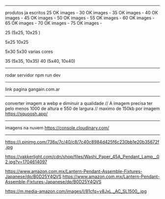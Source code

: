 ________________________________

produtos ja escritos
25 OK images - 
30 OK images -
35 OK images -
40 OK images - 
45 OK images -
50 OK images -
55 OK images -
60 OK images -
65 OK images -
70 OK images -
75 OK images -

25 (5x25, 10x25 )

5x25
10x25

5x30
5x30 varias cores

35 (5x35, 10x35)
40 (5x40, 10x40)

________________________________

rodar servidor
npm run dev

________________________________

link pagina
gangain.com.ar

________________________________

converter imagem a webp e diminuir a qualidade // A imagem precisa ter pelo menos 1000 de altura e 550 de largura // maximo de 150kb por imagem
https://squoosh.app/

________________________________

imagens na nuvem
https://console.cloudinary.com/

________________________________
https://i.pinimg.com/736x/7c/40/c8/7c40c8984d425f6c230bb1e20b35672f.jpg

https://vakkerlight.com/cdn/shop/files/Washi_Paper_45A_Pendant_Lamp__02.jpg?v=1704614097

https://www.amazon.com.mx/Lantern-Pendant-Assemble-Fixtures-Japanese/dp/B0D25Y4QVS
https://www.amazon.com.mx/Lantern-Pendant-Assemble-Fixtures-Japanese/dp/B0D25Y4QVS


https://m.media-amazon.com/images/I/81cfq+y8JxL._AC_SL1500_.jpg